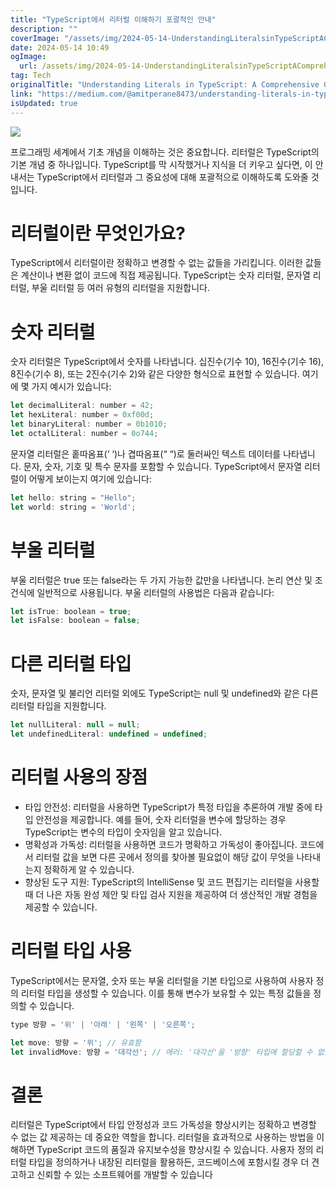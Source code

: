 ```yaml
---
title: "TypeScript에서 리터럴 이해하기 포괄적인 안내"
description: ""
coverImage: "/assets/img/2024-05-14-UnderstandingLiteralsinTypeScriptAComprehensiveGuide_0.png"
date: 2024-05-14 10:49
ogImage: 
  url: /assets/img/2024-05-14-UnderstandingLiteralsinTypeScriptAComprehensiveGuide_0.png
tag: Tech
originalTitle: "Understanding Literals in TypeScript: A Comprehensive Guide"
link: "https://medium.com/@amitperane8473/understanding-literals-in-typescript-a-comprehensive-guide-0f517f61d4a6"
isUpdated: true
---
```





<img src="/assets/img/2024-05-14-UnderstandingLiteralsinTypeScriptAComprehensiveGuide_0.png" />

프로그래밍 세계에서 기초 개념을 이해하는 것은 중요합니다. 리터럴은 TypeScript의 기본 개념 중 하나입니다. TypeScript를 막 시작했거나 지식을 더 키우고 싶다면, 이 안내서는 TypeScript에서 리터럴과 그 중요성에 대해 포괄적으로 이해하도록 도와줄 것입니다.

# 리터럴이란 무엇인가요?

TypeScript에서 리터럴이란 정확하고 변경할 수 없는 값들을 가리킵니다. 이러한 값들은 계산이나 변환 없이 코드에 직접 제공됩니다. TypeScript는 숫자 리터럴, 문자열 리터럴, 부울 리터럴 등 여러 유형의 리터럴을 지원합니다.



# 숫자 리터럴

숫자 리터럴은 TypeScript에서 숫자를 나타냅니다. 십진수(기수 10), 16진수(기수 16), 8진수(기수 8), 또는 2진수(기수 2)와 같은 다양한 형식으로 표현할 수 있습니다. 여기에 몇 가지 예시가 있습니다:

```js
let decimalLiteral: number = 42;
let hexLiteral: number = 0xf00d;
let binaryLiteral: number = 0b1010;
let octalLiteral: number = 0o744;
```



문자열 리터럴은 홑따옴표(‘ ‘)나 겹따옴표(“ “)로 둘러싸인 텍스트 데이터를 나타냅니다. 문자, 숫자, 기호 및 특수 문자를 포함할 수 있습니다. TypeScript에서 문자열 리터럴이 어떻게 보이는지 여기에 있습니다:

```js
let hello: string = "Hello";
let world: string = 'World';
```

# 부울 리터럴

부울 리터럴은 true 또는 false라는 두 가지 가능한 값만을 나타냅니다. 논리 연산 및 조건식에 일반적으로 사용됩니다. 부울 리터럴의 사용법은 다음과 같습니다:



```js
let isTrue: boolean = true;
let isFalse: boolean = false;
```

# 다른 리터럴 타입

숫자, 문자열 및 불리언 리터럴 외에도 TypeScript는 null 및 undefined와 같은 다른 리터럴 타입을 지원합니다.

```js
let nullLiteral: null = null;
let undefinedLiteral: undefined = undefined;
```



# 리터럴 사용의 장점

- 타입 안전성: 리터럴을 사용하면 TypeScript가 특정 타입을 추론하여 개발 중에 타입 안전성을 제공합니다. 예를 들어, 숫자 리터럴을 변수에 할당하는 경우 TypeScript는 변수의 타입이 숫자임을 알고 있습니다.
- 명확성과 가독성: 리터럴을 사용하면 코드가 명확하고 가독성이 좋아집니다. 코드에서 리터럴 값을 보면 다른 곳에서 정의를 찾아볼 필요없이 해당 값이 무엇을 나타내는지 정확하게 알 수 있습니다.
- 향상된 도구 지원: TypeScript의 IntelliSense 및 코드 편집기는 리터럴을 사용할 때 더 나은 자동 완성 제안 및 타입 검사 지원을 제공하여 더 생산적인 개발 경험을 제공할 수 있습니다.

# 리터럴 타입 사용

TypeScript에서는 문자열, 숫자 또는 부울 리터럴을 기본 타입으로 사용하여 사용자 정의 리터럴 타입을 생성할 수 있습니다. 이를 통해 변수가 보유할 수 있는 특정 값들을 정의할 수 있습니다.



```js
type 방향 = '위' | '아래' | '왼쪽' | '오른쪽';

let move: 방향 = '위'; // 유효함
let invalidMove: 방향 = '대각선'; // 에러: '대각선'을 '방향' 타입에 할당할 수 없습니다
```

# 결론

리터럴은 TypeScript에서 타입 안정성과 코드 가독성을 향상시키는 정확하고 변경할 수 없는 값 제공하는 데 중요한 역할을 합니다. 리터럴을 효과적으로 사용하는 방법을 이해하면 TypeScript 코드의 품질과 유지보수성을 향상시킬 수 있습니다. 사용자 정의 리터럴 타입을 정의하거나 내장된 리터럴을 활용하든, 코드베이스에 포함시킬 경우 더 견고하고 신뢰할 수 있는 소프트웨어를 개발할 수 있습니다
